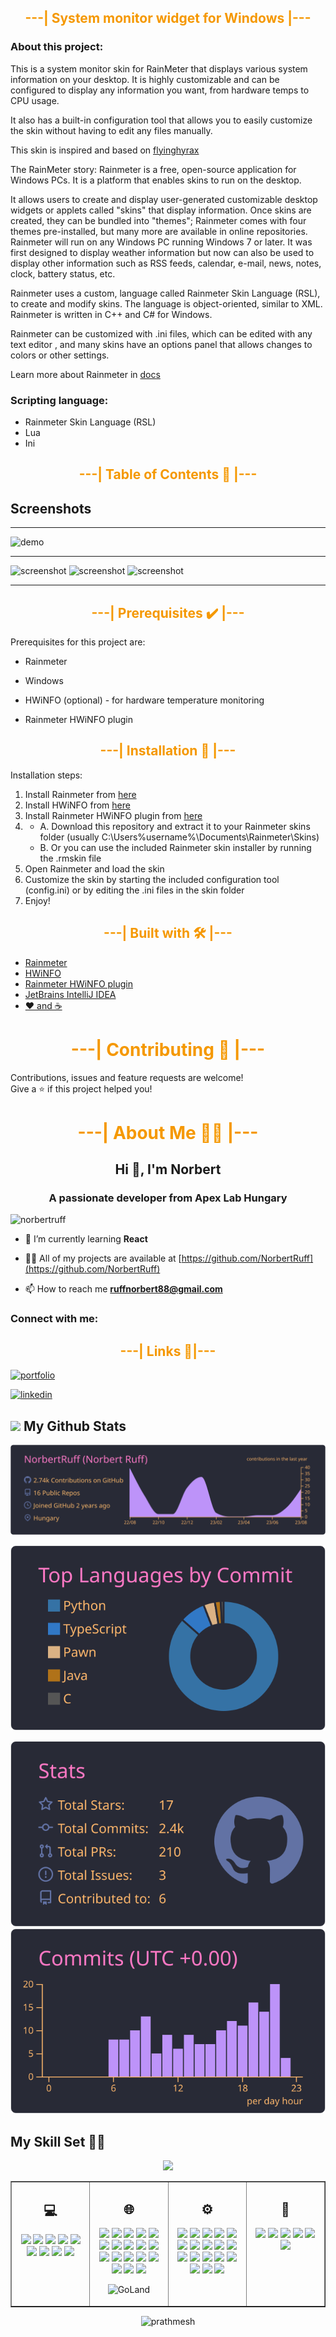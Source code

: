 ## <div style="color:#f59800" align="center">---| System monitor widget for Windows |---</div>

### About this project:
 This is a system monitor skin for RainMeter that displays various system information on your desktop.
It is highly customizable and can be configured to display any information you want,
from hardware temps to CPU usage.

It also has a built-in configuration tool that allows you to easily customize the skin without having to edit any files manually.

This skin is inspired and based on [flyinghyrax](https://www.deviantart.com/flyinghyrax)

The RainMeter story:
Rainmeter is a free, open-source application for Windows PCs. It is a platform that enables skins to run on the desktop.

It allows users to create and display user-generated customizable desktop widgets or applets called "skins" that display information. Once skins are created, they can be bundled into "themes"; Rainmeter comes with four themes pre-installed, but many more are available in online repositories. Rainmeter will run on any Windows PC running Windows 7 or later.
It was first designed to display weather information but now can also be used to display other information such as RSS feeds, calendar, e-mail, news, notes, clock, battery 
status, etc.

Rainmeter uses a custom, language called Rainmeter Skin Language (RSL), to create and modify skins.
The language is object-oriented, similar to XML. Rainmeter is written in C++ and C# for Windows.

Rainmeter can be customized with .ini files, which can be edited with any text editor ,
and many skins have an options panel that allows changes to colors or other settings.

Learn more about Rainmeter in [docs](https://docs.rainmeter.net/manual/)

### Scripting language:
- Rainmeter Skin Language (RSL)
- Lua
- Ini


## <div style="color:#f59800" align="center">---| Table of Contents :bookmark_tabs: |---</div>

## Screenshots


---

![demo](https://github.com/NorbertRuff/*/blob/master/blob/demo.gif?raw=true)


---

![screenshot](https://github.com/NorbertRuff/*/blob/master/blob/screenshot1.png?raw=true)
![screenshot](https://github.com/NorbertRuff/*/blob/master/blob/screenshot1.png?raw=true)
![screenshot](https://github.com/NorbertRuff/*/blob/master/blob/screenshot1.png?raw=true)

---


## <div style="color:#f59800" align="center">---| Prerequisites :heavy_check_mark: |---</div>

Prerequisites for this project are:
- Rainmeter
- Windows

- HWiNFO (optional) - for hardware temperature monitoring
- Rainmeter HWiNFO plugin

## <div style="color:#f59800" align="center">---| Installation 🚀 |---</div>

Installation steps:
1. Install Rainmeter from [here](https://www.rainmeter.net/)
2. Install HWiNFO from [here](https://www.hwinfo.com/download/)
3. Install Rainmeter HWiNFO plugin from [here](https://www.hwinfo.com/forum/Thread-Rainmeter-plug-in-for-HWiNFO-3-0)
4. 
    - A. Download this repository and extract it to your Rainmeter skins folder (usually C:\Users\%username%\Documents\Rainmeter\Skins)
    - B. Or you can use the included Rainmeter skin installer by running the .rmskin file
5. Open Rainmeter and load the skin 
6. Customize the skin by starting the included configuration tool (config.ini) or by editing the .ini files in the skin folder
7. Enjoy!



## <div style="color:#f59800" align="center">---| Built with 🛠️ |---</div>

- [Rainmeter](https://www.rainmeter.net/)
- [HWiNFO](https://www.hwinfo.com/download/)
- [Rainmeter HWiNFO plugin](https://www.hwinfo.com/forum/Thread-Rainmeter-plug-in-for-HWiNFO-3-0)
- [JetBrains IntelliJ IDEA](https://www.jetbrains.com/idea/)
- [❤️ and ☕]()



# <div style="color:#f59800" align="center">---| Contributing 🤝 |---</div>

Contributions, issues and feature requests are welcome!<br/>
Give a ⭐️ if this project helped you!

# <div style="color:#f59800" align="center">---| About Me 👨‍💻 |---</div>

<h2 align="center">Hi 👋, I'm Norbert</h2>
<h3 align="center">A passionate developer from Apex Lab Hungary</h3>

<p align="left"> <img src="https://komarev.com/ghpvc/?username=norbertruff&label=Profile%20views&color=0e75b6&style=flat" alt="norbertruff" /> </p>

- 🌱 I’m currently learning **React**

- 👨‍💻 All of my projects are available at [https://github.com/NorbertRuff](https://github.com/NorbertRuff)

- 📫 How to reach me **ruffnorbert88@gmail.com**

<h3 align="left">Connect with me:</h3>

## <div style="color:#f59800" align="center">---| Links 🔗|---</div>

[![portfolio](https://img.shields.io/badge/my_portfolio-000?style=for-the-badge&logo=ko-fi&logoColor=white)](https://github.com/NorbertRuff)

[![linkedin](https://img.shields.io/badge/linkedin-0A66C2?style=for-the-badge&logo=linkedin&logoColor=white)](https://www.linkedin.com/in/ruff-norbert/)

<h2><img src="https://media.giphy.com/media/cj87CxfRtrUifF3Ryk/giphy.gif" height="25"> My Github Stats</h2>

<div align="center">

[![](https://raw.githubusercontent.com/NorbertRuff/NorbertRuff/master/profile-summary-card-output/dracula/0-profile-details.svg)](https://github.com/vn7n24fzkq/github-profile-summary-cards)

[![](https://raw.githubusercontent.com/NorbertRuff/NorbertRuff/master/profile-summary-card-output/dracula/2-most-commit-language.svg)](https://github.com/vn7n24fzkq/github-profile-summary-cards)

[![](https://raw.githubusercontent.com/NorbertRuff/NorbertRuff/master/profile-summary-card-output/dracula/3-stats.svg)](https://github.com/vn7n24fzkq/github-profile-summary-cards) [![](https://raw.githubusercontent.com/NorbertRuff/NorbertRuff/master/profile-summary-card-output/dracula/4-productive-time.svg)](https://github.com/vn7n24fzkq/github-profile-summary-cards)

</div>

## My Skill Set 👩‍💻

<!-- https://dev.to/envoy_/150-badges-for-github-pnk -->
<div align="center">  
<img src="https://www.codewars.com/users/NorbertRuff/badges/large">
</div>

<table style="border-collapse: collapse; width: 100%;" border="1">
  <tr>
    <td valign="top" width="25%">
      <h2 align="center"> 💻 </h2>
      <div align="center">
        <img src="https://img.shields.io/badge/Python-3776AB?style=flat-square&logo=python&logoColor=white" height="25">
        <img src="https://img.shields.io/badge/Java-ED8B00?style=flat-square&logo=java&logoColor=white" height="25">
        <img src="https://img.shields.io/badge/Go-00ADD8?style=flat-square&logo=go&logoColor=white" height="25">
        <img src="https://img.shields.io/badge/-GraphQL-E10098?style=flat-square&logo=graphql&logoColor=white" height="25">
        <img src="https://img.shields.io/badge/shell_script-%23121011?style=flat-square&logo=shell&logoColor=white" height="25">
        <img src="https://img.shields.io/badge/spring-%236DB33F?style=flat-square&logo=spring&logoColor=white" height="25">
        <img src="https://img.shields.io/badge/Svelte-4A4A55?style=flat-square&logo=svelte&logoColor=FF3E00" height="25">
        <img src="https://img.shields.io/badge/PostgreSQL-316192?style=flat-square&logo=postgresql&logoColor=white" height="25">
        <img src="https://img.shields.io/badge/-jest-%23C21325?style=flat-square&logo=jest&logoColor=white" height="25">
      </div>
    </td>
    <td valign="top" width="25%">
      <h2 align="center"> 🌐 </h2>
      <div align="center">
        <img src="https://img.shields.io/badge/-CSS3-1572B6?style=flat-square&logo=css3" height="25">
        <img src="https://img.shields.io/badge/HTML5-E34F26?style=flat-square&logo=html5&logoColor=white" height="25">
        <img src="https://img.shields.io/badge/React-20232A?style=flat-square&logo=react&logoColor=61DAFB" height="25">
        <img src="https://img.shields.io/badge/Bootstrap-563D7C?style=flat-square&logo=bootstrap&logoColor=white" height="25">
        <img src="https://img.shields.io/badge/JavaScript-F7DF1E?style=flat-square&logo=javascript&logoColor=black" height="25">
        <img src="https://img.shields.io/badge/TypeScript-007ACC?style=flat-square&logo=typescript&logoColor=white" height="25"> 
        <img src="https://img.shields.io/badge/Express.js-404D59?style=flat-square" height="25">
        <img src="https://img.shields.io/badge/Node.js-43853D?style=flat-square&logo=node.js&logoColor=white" height="25">
        <img src="https://img.shields.io/badge/GraphQL-E10098?style=flat-square&logo=graphql&logoColor=white" height="25">
        <img src="https://img.shields.io/badge/typescript-%23007ACC?style=flat-square&logo=typescript&logoColor=white" height="25">
        <img src="https://img.shields.io/badge/Flask-000000?style=flat-square&logo=flask&logoColor=white" height="25">
        <img src="https://img.shields.io/badge/nestjs-%23E0234E?style=flat-square&logo=nestjs&logoColor=white" height="25">
        <img src="https://img.shields.io/badge/node.js-6DA55F?style=flat-square&logo=node.js&logoColor=white" height="25">
        <img src="https://img.shields.io/badge/Thymeleaf-%23005C0F?style=flat-square&logo=Thymeleaf&logoColor=white" height="25">
        <img src="https://img.shields.io/badge/styled--components-DB7093?style=flat-square&logo=styled-components&logoColor=white" height="25">
        <img src="https://img.shields.io/badge/Material--UI-0081CB?style=flat-square&logo=material-ui&logoColor=white" height="25">
        <img src="https://img.shields.io/badge/NPM-%23CB3837.svg?style=for-the-badge&logo=npm&logoColor=white" height="25">
        <img src="https://img.shields.io/badge/Yarn-2C8EBB?style=flat-square&logo=yarn&logoColor=white" height="25">



![GoLand](https://img.shields.io/badge/GoLand-0f0f0f?&style=for-the-badge&logo=goland&logoColor=white)
</div>
    </td>
    <td valign="top" width="25%">
      <h2 align="center"> ⚙ </h2>
      <div align="center">
        <img src="https://img.shields.io/badge/-Linux-black?style=flat-square&logo=Linux" height="25">
        <img src="https://img.shields.io/badge/Windows-0078D6?style=flat-square&logo=windows&logoColor=white" height="25">
        <img src="https://img.shields.io/badge/NPM-%23000000?style=flat-square&logo=npm&logoColor=white" height="25">
        <img src="https://img.shields.io/badge/Ubuntu-E95420?style=flat-square&logo=ubuntu&logoColor=white" height="25">
        <img src="https://img.shields.io/badge/-Git-black?style=flat-square&logo=git" height="25">
        <img src="https://img.shields.io/badge/-GitHub-181717?style=flat-square&logo=github" height="25">
        <img src="https://img.shields.io/badge/githubactions-%232671E5?style=flat-square&logo=githubactions&logoColor=white" height="25">
        <img src="https://img.shields.io/badge/Markdown-000000?style=flat-square&logo=markdown&logoColor=white" height="25">
        <img src="https://img.shields.io/badge/pycharm-143?style=flat-square&logo=pycharm&logoColor=white" height="25">
        <img src="https://img.shields.io/badge/Visual%20Studio%20Code-0078d7?style=flat-square&logo=visual-studio-code&logoColor=white" height="25">
        <img src="https://img.shields.io/badge/webstorm-143?style=flat-square&logo=webstorm&logoColor=white" height="25">
        <img src="https://img.shields.io/badge/IntelliJ%20IDEA-000000.svg?style=flat-square&logo=intellij-idea&logoColor=white" height="25">
        <img src="https://img.shields.io/badge/PyCharm-143?style=flat-square&logo=pycharm&logoColor=white" height="25">
        <img src="https://img.shields.io/badge/GoLand-0f0f0f?&style=for-the-badge&logo=goland&logoColor=white" height="25">
        <img src="https://img.shields.io/badge/Anaconda-44A833?style=flat-square&logo=anaconda&logoColor=white" height="25">
        <img src="https://img.shields.io/badge/Postman-FF6C37?style=flat-square&logo=postman&logoColor=white" height="25">
        <img src="https://img.shields.io/badge/Insomnia-5849BE?style=flat-square&logo=insomnia&logoColor=white" height="25">
        <img src="https://img.shields.io/badge/Atom-%2366595C.svg?style=for-the-badge&logo=atom&logoColor=white" height="25">
        

</div>
    </td>
    <td valign="top" width="25%">
      <h2 align="center"> 🎨 </h2>
      <div align="center">
        <img src="https://aleen42.github.io/badges/src/photoshop.svg" height="25">
        <img src="https://aleen42.github.io/badges/src/illustrator.svg" height="25">
        <img src="https://aleen42.github.io/badges/src/dreamweaver.svg" height="25">
        <img src="https://aleen42.github.io/badges/src/flash.svg" height="25">
        <img src="https://aleen42.github.io/badges/src/after_effects.svg" height="25">
        <img src="https://aleen42.github.io/badges/src/premiere.svg" height="25">
</div>
    </td>
  </tr>
</table>



<div align="center">

<p align="center"> <img src="https://komarev.com/ghpvc/?username=NorbertRuff&label=Profile%20views&color=0e75b6&style=flat-square" alt="prathmesh" /> </p>


</div>
